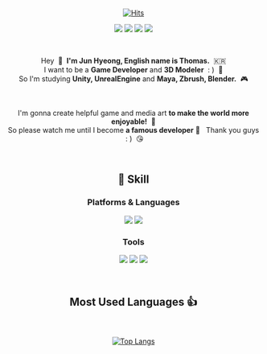 


<div align="center">
  
<br/>
  
[![Hits](https://hits.seeyoufarm.com/api/count/incr/badge.svg?url=https%3A%2F%2Fgithub.com%2FJunbro0708&count_bg=%232CE7E1&title_bg=%2300B1FF&icon=&icon_color=%23DBDBDB&title=hits&edge_flat=true)](https://github.com/Junbro0708)
 

<img src="https://img.shields.io/badge/Blog-03C75A?style=flat-square&logo=Naver&logoColor=white&link=https://blog.naver.com/aktm708"/> <img src="https://img.shields.io/badge/aktm708@naver.com-EA4335?style=flat-square&logo=Gmail&logoColor=white&link=mailto:aktm708@naver.com"/> <img src="https://img.shields.io/badge/jun_bro0708-E4405F?style=flat-square&logo=Instagram&logoColor=white"/> <img src="https://img.shields.io/badge/aktm708-1877F2?style=flat-square&logo=FaceBook&logoColor=white&link=https://www.facebook.com/aktm708"/> 

<br/>

Hey &nbsp;👋&nbsp;&nbsp;**I'm Jun Hyeong, English name is Thomas.** &nbsp;🇰🇷         
I want to be a **Game Developer** and **3D Modeler** &nbsp;: ) &nbsp;🚀   
So I'm studying **Unity, UnrealEngine** and **Maya, Zbrush, Blender.** &nbsp;🎮

<br/>

I'm gonna create helpful game and media art **to make the world more enjoyable!** &nbsp;🤣   
So please watch me until I become **a famous developer** 🙏 &nbsp; Thank you guys &nbsp;: ) &nbsp;😘

<br/>

## 💪&nbsp;Skill

### Platforms & Languages

<img src="https://img.shields.io/badge/CS-50BCDF?style=flat-square&logo=c&logoColor=white"/> <img src="https://img.shields.io/badge/CPP-00599C?style=flat-square&logo=c%2B%2B&logoColor=white"/> 


### Tools

<img src="https://img.shields.io/badge/Unity-000000?style=flat-square&logo=Unity&logoColor=white"/> <img src="https://img.shields.io/badge/Unreal Engine-313131?style=flat-square&logo=unrealengine&logoColor=white"/> <img src="https://img.shields.io/badge/GitHub-181717?style=flat-square&logo=GitHub&logoColor=white"/> 
  
<br/>
  
## Most Used Languages&nbsp;👍 
  
<br/>

[![Top Langs](https://github-readme-stats.vercel.app/api/top-langs/?username=Junbro0708&layout=compact)](https://github.com/Junbro0708)
</div>





